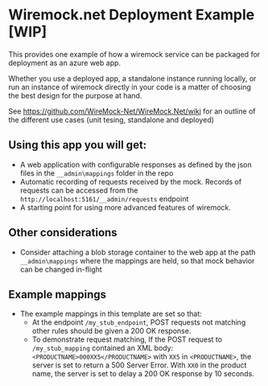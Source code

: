 # Wiremock.net Deployment Example [WIP]

This provides one example of how a wiremock service can be packaged for deployment as an azure web app.

Whether you use a deployed app, a standalone instance running locally, or run an instance of wiremock directly in your code is a matter of choosing the best design for the purpose at hand.

See https://github.com/WireMock-Net/WireMock.Net/wiki for an outline of the different use cases (unit tesing, standalone and deployed)

## 

## Using this app you will get:
- A web application with configurable responses as defined by the json files in the `__admin\mappings` folder in the repo
- Automatic recording of requests received by the mock. Records of requests can be accessed from the `http://localhost:5161/__admin/requests` endpoint
- A starting point for using more advanced features of wiremock.

## Other considerations
- Consider attaching a blob storage container to the web app at the path `__admin\mappings` where the mappings are held, so that mock behavior can be changed in-flight 

## Example mappings

- The example mappings in this template are set so that:
    - At the endpoint `/my_stub_endpoint`, POST requests not matching other rules should be given a 200 OK response. 
    - To demonstrate request matching, If the POST request to `/my_stub_mapping` contained an XML body:
        `<PRODUCTNAME>000XX5</PRODUCTNAME>` with `XX5` in `<PRODUCTNAME>`, the server is set to return a 500 Server Error.  With `XX0` in the product name, the server is set to delay a 200 OK response by 10 seconds.
